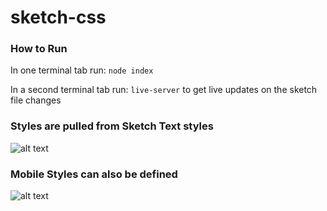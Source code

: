 # sketch-css

### How to Run
In one terminal tab run:
```node index```

In a second terminal tab run:
```live-server``` to get live updates on the sketch file changes

### Styles are pulled from Sketch Text styles
![alt text](https://github.com/sambernhardt/sketch-css/blob/master/readme-1.gif "Image 1")

### Mobile Styles can also be defined
![alt text](https://github.com/sambernhardt/sketch-css/blob/master/readme-2.gif "Image 2")
